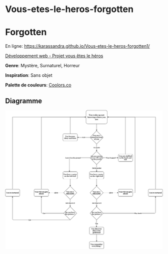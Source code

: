 # Vous-etes-le-heros-forgotten

# Forgotten
En ligne: https://karassandra.github.io/Vous-etes-le-heros-forgotten1/

[Développement web - Projet vous êtes le héros](https://smnarnold.com/projets/vous-etes-le-heros)

**Genre**: Mystère, Surnaturel, Horreur

**Inspiration**: Sans objet

**Palette de couleurs**: [Coolors.co](https://coolors.co/340704-260503-e9e3dd-e2453a-a01a08)

## Diagramme

![](assets/Synopsis_Diagramme.png)
